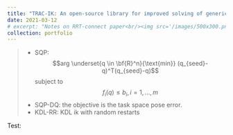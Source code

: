 ```yaml
---
title: "TRAC-IK: An open-source library for improved solving of generic inverse kinematics"
date: 2021-03-12
# excerpt: "Notes on RRT-connect paper<br/><img src='/images/500x300.png'>"
collection: portfolio
---
```



> * SQP:
> $$arg \underset{q \in \bf{R}^n}{\text{min}} (q_{seed}-q)^T(q_{seed}-q)$$
> subject to
>  $$f_i(q) \leq b_i, i=1,\dots,m$$
> * SQP-DQ: the objective is the task space pose error.
> * KDL-RR: KDL ik with random restarts

Test: